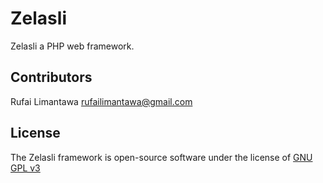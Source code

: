 # Zelasli

Zelasli a PHP web framework.

## Contributors

Rufai Limantawa <rufailimantawa@gmail.com>

## License

The Zelasli framework is open-source software under the license of [GNU GPL v3](LICENSE)
